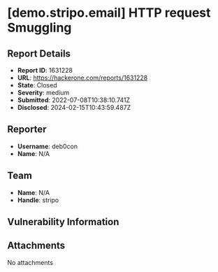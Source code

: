 # [demo.stripo.email] HTTP request Smuggling

## Report Details
- **Report ID**: 1631228
- **URL**: https://hackerone.com/reports/1631228
- **State**: Closed
- **Severity**: medium
- **Submitted**: 2022-07-08T10:38:10.741Z
- **Disclosed**: 2024-02-15T10:43:59.487Z

## Reporter
- **Username**: deb0con
- **Name**: N/A

## Team
- **Name**: N/A
- **Handle**: stripo

## Vulnerability Information


## Attachments
No attachments

